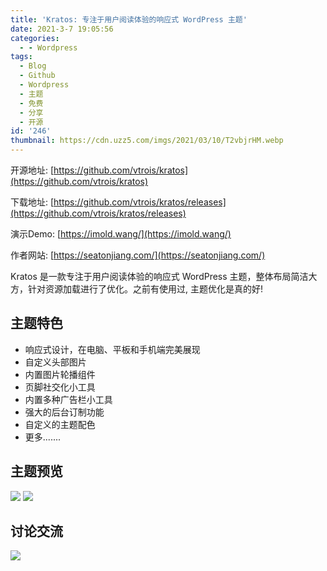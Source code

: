 ```yaml
---
title: 'Kratos: 专注于用户阅读体验的响应式 WordPress 主题'
date: 2021-3-7 19:05:56
categories:
  - - Wordpress
tags:
  - Blog
  - Github
  - Wordpress
  - 主题
  - 免费
  - 分享
  - 开源
id: '246'
thumbnail: https://cdn.uzz5.com/imgs/2021/03/10/T2vbjrHM.webp
---
```



开源地址: [https://github.com/vtrois/kratos](https://github.com/vtrois/kratos) 

下载地址: [https://github.com/vtrois/kratos/releases](https://github.com/vtrois/kratos/releases) 

演示Demo: [https://imold.wang/](https://imold.wang/) 

作者网站: [https://seatonjiang.com/](https://seatonjiang.com/) 

Kratos 是一款专注于用户阅读体验的响应式 WordPress 主题，整体布局简洁大方，针对资源加载进行了优化。之前有使用过, 主题优化是真的好!

## 主题特色

*   响应式设计，在电脑、平板和手机端完美展现
*   自定义头部图片
*   内置图片轮播组件
*   页脚社交化小工具
*   内置多种广告栏小工具
*   强大的后台订制功能
*   自定义的主题配色
*   更多.......

## 主题预览

![](https://cdn.uzz5.com/imgs/2021/03/07/9wReBjSX.webp) ![](https://cdn.uzz5.com/imgs/2021/03/07/qPe8rmKA.webp)

## 讨论交流

![](https://cdn.uzz5.com/imgs/2021/03/07/vhoQnZSt.webp)